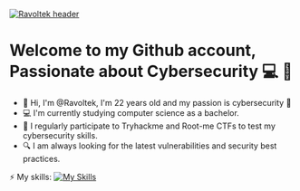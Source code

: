 [![Ravoltek header](https://images2.alphacoders.com/971/thumbbig-971586.webp)](https://images2.alphacoders.com/971/thumbbig-971586.webp)

# Welcome to my Github account, Passionate about Cybersecurity 💻 👀

- 👋 Hi, I'm @Ravoltek, I'm 22 years old and my passion is cybersecurity 🔐
- 💻 I'm currently studying computer science as a bachelor.
- 💪 I regularly participate to Tryhackme and Root-me CTFs to test my cybersecurity skills.
- 🔍 I am always looking for the latest vulnerabilities and security best practices.

⚡️ My skills: 
[![My Skills](https://skillicons.dev/icons?i=python,php,html,css,bash,linux)](https://skillicons.dev)
